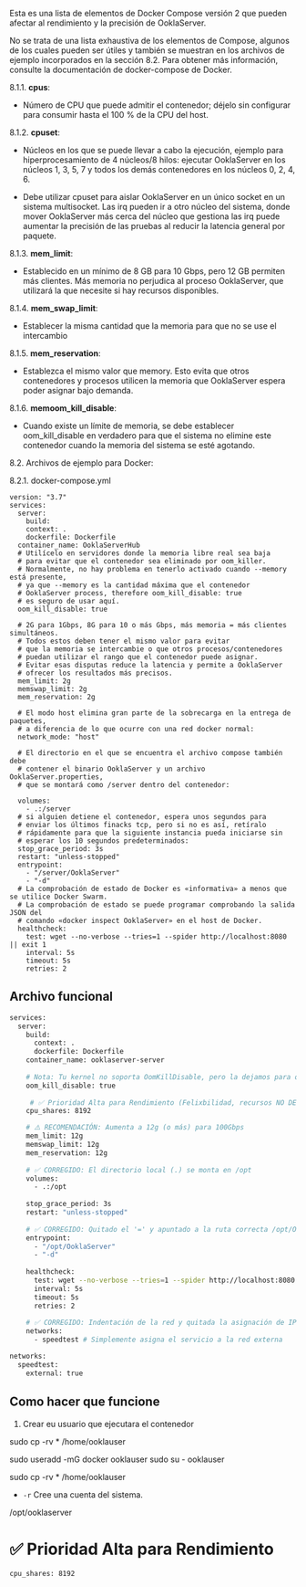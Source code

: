 
Esta es una lista de elementos de Docker Compose versión 2 que pueden afectar al rendimiento y la precisión de OoklaServer.

No se trata de una lista exhaustiva de los elementos de Compose, algunos de los cuales pueden ser útiles y también se muestran en los archivos de ejemplo incorporados en la sección 8.2. Para obtener más información, consulte la documentación de docker-compose de Docker.


8.1.1. **cpus**:
- Número de CPU que puede admitir el contenedor; déjelo sin configurar para consumir hasta
el 100 % de la CPU del host.

8.1.2. **cpuset**:
- Núcleos en los que se puede llevar a cabo la ejecución, ejemplo para hiperprocesamiento de 4 núcleos/8
hilos: ejecutar OoklaServer en los núcleos 1, 3, 5, 7 y todos los demás contenedores en los núcleos 0,
2, 4, 6.

- Debe utilizar cpuset para aislar OoklaServer en un único socket en un sistema multisocket.
Las irq pueden ir a otro núcleo del sistema, donde mover
OoklaServer más cerca del núcleo que gestiona las irq puede aumentar la precisión de las pruebas al
reducir la latencia general por paquete.

8.1.3. **mem_limit**:
- Establecido en un mínimo de 8 GB para 10 Gbps, pero 12 GB permiten más clientes. Más memoria
no perjudica al proceso OoklaServer, que utilizará la que necesite si hay recursos disponibles.

8.1.4. **mem_swap_limit**:
- Establecer la misma cantidad que la memoria para que no se use el intercambio

8.1.5. **mem_reservation**:
- Establezca el mismo valor que memory. Esto evita que otros contenedores y procesos utilicen la memoria que OoklaServer espera poder asignar bajo demanda.

8.1.6. **memoom_kill_disable**:
- Cuando existe un límite de memoria, se debe establecer oom_kill_disable en verdadero para que
el sistema no elimine este contenedor cuando la memoria del sistema se esté agotando.


8.2. Archivos de ejemplo para Docker:

8.2.1. docker-compose.yml

```docker
version: "3.7"
services:
  server:
    build:
    context: .
    dockerfile: Dockerfile
  container_name: OoklaServerHub
  # Utilícelo en servidores donde la memoria libre real sea baja
  # para evitar que el contenedor sea eliminado por oom_killer.
  # Normalmente, no hay problema en tenerlo activado cuando --memory está presente,
  # ya que --memory es la cantidad máxima que el contenedor
  # OoklaServer process, therefore oom_kill_disable: true
  # es seguro de usar aquí.
  oom_kill_disable: true
  
  # 2G para 1Gbps, 8G para 10 o más Gbps, más memoria = más clientes simultáneos.
  # Todos estos deben tener el mismo valor para evitar
  # que la memoria se intercambie o que otros procesos/contenedores
  # puedan utilizar el rango que el contenedor puede asignar.
  # Evitar esas disputas reduce la latencia y permite a OoklaServer
  # ofrecer los resultados más precisos.
  mem_limit: 2g
  memswap_limit: 2g
  mem_reservation: 2g
  
  # El modo host elimina gran parte de la sobrecarga en la entrega de paquetes,
  # a diferencia de lo que ocurre con una red docker normal:
  network_mode: "host"
  
  # El directorio en el que se encuentra el archivo compose también debe
  # contener el binario OoklaServer y un archivo OoklaServer.properties,
  # que se montará como /server dentro del contenedor:

  volumes:
    - .:/server
  # si alguien detiene el contenedor, espera unos segundos para
  # enviar los últimos finacks tcp, pero si no es así, retíralo
  # rápidamente para que la siguiente instancia pueda iniciarse sin
  # esperar los 10 segundos predeterminados:
  stop_grace_period: 3s
  restart: "unless-stopped"
  entrypoint:
    - "/server/OoklaServer"
    - "-d"
  # La comprobación de estado de Docker es «informativa» a menos que se utilice Docker Swarm.
  # La comprobación de estado se puede programar comprobando la salida JSON del
  # comando «docker inspect OoklaServer» en el host de Docker.
  healthcheck:
    test: wget --no-verbose --tries=1 --spider http://localhost:8080 || exit 1
    interval: 5s
    timeout: 5s
    retries: 2
```


## Archivo funcional

```bash
services:
  server:
    build:
      context: .
      dockerfile: Dockerfile
    container_name: ooklaserver-server
    
    # Nota: Tu kernel no soporta OomKillDisable, pero la dejamos para otros kernels.
    oom_kill_disable: true
    
     # ✅ Prioridad Alta para Rendimiento (Felixbilidad, recursos NO DEDICADOS)
    cpu_shares: 8192 

    # ⚠️ RECOMENDACIÓN: Aumenta a 12g (o más) para 100Gbps
    mem_limit: 12g 
    memswap_limit: 12g
    mem_reservation: 12g
    
    # ✅ CORREGIDO: El directorio local (.) se monta en /opt
    volumes:
      - .:/opt
      
    stop_grace_period: 3s
    restart: "unless-stopped"
    
    # ✅ CORREGIDO: Quitado el '=' y apuntado a la ruta correcta /opt/OoklaServer
    entrypoint:
      - "/opt/OoklaServer"
      - "-d"
      
    healthcheck:
      test: wget --no-verbose --tries=1 --spider http://localhost:8080 || exit 1
      interval: 5s
      timeout: 5s
      retries: 2
      
    # ✅ CORREGIDO: Indentación de la red y quitada la asignación de IP
    networks:
      - speedtest # Simplemente asigna el servicio a la red externa

networks:
  speedtest:
    external: true

```


## Como hacer que funcione

1. Crear eu usuario que ejecutara el contenedor

 sudo cp -rv * /home/ooklauser 

sudo useradd -mG docker  ooklauser
sudo su - ooklauser

 sudo cp -rv * /home/ooklauser 


- `-r` Cree una cuenta del sistema.



/opt/ooklaserver

 # ✅ Prioridad Alta para Rendimiento
    cpu_shares: 8192 